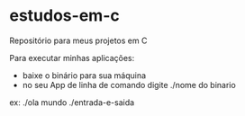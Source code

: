 # estudos-em-c
Repositório para meus projetos em C

Para executar minhas aplicações:
- baixe o binário para sua máquina
- no seu App de linha de comando digite ./nome do binario

ex: ./ola mundo
    ./entrada-e-saida
